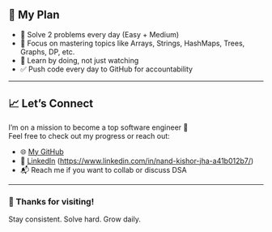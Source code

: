 ## 🚀 My Plan

- 📅 Solve 2 problems every day (Easy + Medium)
- 📌 Focus on mastering topics like Arrays, Strings, HashMaps, Trees, Graphs, DP, etc.
- 🧠 Learn by doing, not just watching
- ✅ Push code every day to GitHub for accountability

---

## 📈 Let’s Connect

I’m on a mission to become a top software engineer 💪  
Feel free to check out my progress or reach out:

- 🌐 [My GitHub](https://github.com/Nandkishor669)
- 💼 [LinkedIn](#) (https://www.linkedin.com/in/nand-kishor-jha-a41b012b7/)
- 📬 Reach me if you want to collab or discuss DSA

---

### 🙌 Thanks for visiting!  
Stay consistent. Solve hard. Grow daily.